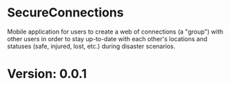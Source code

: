 # SecureConnections

Mobile application for users to create a web of connections (a "group") with other users in order to stay up-to-date with each other's locations and statuses (safe, injured, lost, etc.) during disaster scenarios.

# Version: 0.0.1
